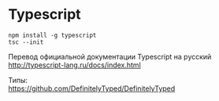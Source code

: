 Typescript
==========

```
npm install -g typescript
tsc --init
```


Перевод официальной документации Typescript на русский  
http://typescript-lang.ru/docs/index.html

Типы:  
https://github.com/DefinitelyTyped/DefinitelyTyped
